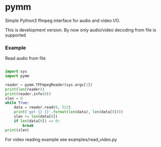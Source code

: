 # pymm
Simple Python3 ffmpeg interface for audio and video I/O.

This is development version. By now only audio/video decoding from file is supported

### Example

Read audio from file

```python

import sys
import pymm

reader = pymm.TFFmpegReader(sys.argv[1])
print(len(reader))
print(reader.info(0))
slen = 0
while True:
    data = reader.read(0, 512)
    print('got {} {}'.format(len(data), len(data[0])))
    slen += len(data[0])
    if len(data[0]) == 0:
        break
print(slen)


```

For video reading example see examples/read_video.py